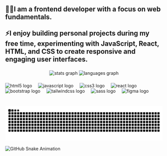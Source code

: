 <h2 align="left">👨‍💻I am a frontend developer with a focus on web fundamentals. <br><br>⚡I enjoy building personal projects during my free time, experimenting with JavaScript, React, HTML, and CSS to create responsive and engaging user interfaces.</h2>

###

<div align="center">
  <img src="https://github-readme-stats.vercel.app/api?username=gooogler969&hide_title=false&hide_rank=true&show_icons=true&include_all_commits=true&count_private=true&disable_animations=false&theme=dracula&locale=en&hide_border=true" height="160" alt="stats graph"  />
  <img src="https://github-readme-stats.vercel.app/api/top-langs?username=gooogler969&locale=en&hide_title=false&layout=compact&card_width=320&langs_count=5&theme=dracula&hide_border=true" height="160" alt="languages graph"  />
</div>

###

<div align="left">
  <img src="https://cdn.jsdelivr.net/gh/devicons/devicon/icons/html5/html5-original.svg" height="30" alt="html5 logo"  />
  <img width="12" />
  <img src="https://cdn.jsdelivr.net/gh/devicons/devicon/icons/javascript/javascript-original.svg" height="30" alt="javascript logo"  />
  <img width="12" />
  <img src="https://cdn.jsdelivr.net/gh/devicons/devicon/icons/css3/css3-original.svg" height="30" alt="css3 logo"  />
  <img width="12" />
  <img src="https://cdn.jsdelivr.net/gh/devicons/devicon/icons/react/react-original.svg" height="30" alt="react logo"  />
  <img width="12" />
  <img src="https://cdn.jsdelivr.net/gh/devicons/devicon/icons/bootstrap/bootstrap-original.svg" height="30" alt="bootstrap logo"  />
  <img width="12" />
  <img src="https://skillicons.dev/icons?i=tailwind" height="30" alt="tailwindcss logo"  />
  <img width="12" />
  <img src="https://cdn.simpleicons.org/sass/CC6699" height="30" alt="sass logo"  />
  <img width="12" />
  <img src="https://skillicons.dev/icons?i=figma" height="30" alt="figma logo"  />
</div>

###

<br clear="both">

<img src="https://raw.githubusercontent.com/gooogler969/gooogler969/output/snake.svg" alt="Snake animation" />

![GitHub Snake Animation](https://github.com/gooogler969/gooogler969/blob/output/github-contribution-grid-snake.svg)

###


